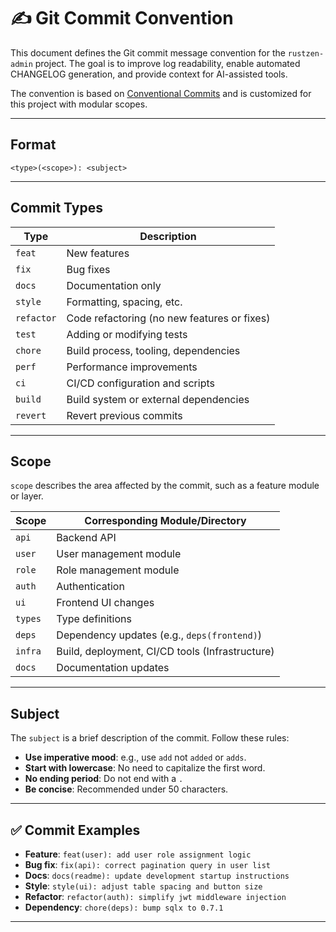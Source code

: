 # ✍️ Git Commit Convention

This document defines the Git commit message convention for the `rustzen-admin` project. The goal is to improve log readability, enable automated CHANGELOG generation, and provide context for AI-assisted tools.

The convention is based on [Conventional Commits](https://www.conventionalcommits.org/en/v1.0.0/) and is customized for this project with modular scopes.

---

## Format

```
<type>(<scope>): <subject>
```

---

## Commit Types

| Type       | Description                                 |
| ---------- | ------------------------------------------- |
| `feat`     | New features                                |
| `fix`      | Bug fixes                                   |
| `docs`     | Documentation only                          |
| `style`    | Formatting, spacing, etc.                   |
| `refactor` | Code refactoring (no new features or fixes) |
| `test`     | Adding or modifying tests                   |
| `chore`    | Build process, tooling, dependencies        |
| `perf`     | Performance improvements                    |
| `ci`       | CI/CD configuration and scripts             |
| `build`    | Build system or external dependencies       |
| `revert`   | Revert previous commits                     |

---

## Scope

`scope` describes the area affected by the commit, such as a feature module or layer.

| Scope   | Corresponding Module/Directory                  |
| ------- | ----------------------------------------------- |
| `api`   | Backend API                                     |
| `user`  | User management module                          |
| `role`  | Role management module                          |
| `auth`  | Authentication                                  |
| `ui`    | Frontend UI changes                             |
| `types` | Type definitions                                |
| `deps`  | Dependency updates (e.g., `deps(frontend)`)     |
| `infra` | Build, deployment, CI/CD tools (Infrastructure) |
| `docs`  | Documentation updates                           |

---

## Subject

The `subject` is a brief description of the commit. Follow these rules:

-   **Use imperative mood**: e.g., use `add` not `added` or `adds`.
-   **Start with lowercase**: No need to capitalize the first word.
-   **No ending period**: Do not end with a `.`
-   **Be concise**: Recommended under 50 characters.

---

## ✅ Commit Examples

-   **Feature**: `feat(user): add user role assignment logic`
-   **Bug fix**: `fix(api): correct pagination query in user list`
-   **Docs**: `docs(readme): update development startup instructions`
-   **Style**: `style(ui): adjust table spacing and button size`
-   **Refactor**: `refactor(auth): simplify jwt middleware injection`
-   **Dependency**: `chore(deps): bump sqlx to 0.7.1`

---
